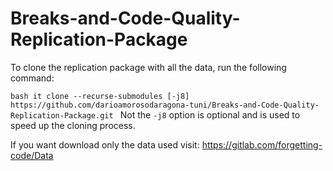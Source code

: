 # Breaks-and-Code-Quality-Replication-Package

To clone the replication package with all the data, run the following command:

```bash it clone --recurse-submodules [-j8] https://github.com/darioamorosodaragona-tuni/Breaks-and-Code-Quality-Replication-Package.git ```
Not the ```-j8``` option is optional and is used to speed up the cloning process.

If you want download only the data used visit: https://gitlab.com/forgetting-code/Data

